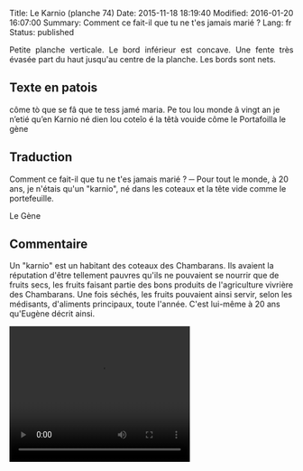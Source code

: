 Title: Le Karnio (planche 74)
Date: 2015-11-18 18:19:40
Modified: 2016-01-20 16:07:00
Summary: Comment ce fait-il que tu ne t'es jamais marié ?
Lang: fr
Status: published

<p style="text-align:justify;">Petite planche verticale. Le bord inférieur est concave. Une fente très évasée part du haut jusqu'au centre de la planche. Les bords sont nets.</p>

<figure class="image-block" style="float: right;">
  <img alt="" src="{static}/images/planche_74.png">
  <figcaption style="max-width: 259px"></figcaption>
</figure>


## Texte en patois

côme  tò  que  se  fâ  que  te  tess  jamé  maria.  Pe  tou  lou  monde  â  vingt  an je n’etié  qu’en  Karnio  né  dien  lou  coteîo  é  la  têtà  vouide  côme  le  Portafoilla                    le gène

## Traduction

Comment ce fait-il que tu ne t'es jamais marié ?
─  Pour tout le monde, à 20 ans, je n'étais qu'un "karnio", né dans les coteaux et la tête vide comme le portefeuille.

Le Gène

## Commentaire

Un "karnio" est un habitant des coteaux des Chambarans. Ils avaient la réputation d'être tellement pauvres qu'ils ne pouvaient se nourrir que de fruits secs, les fruits faisant partie des bons produits de l'agriculture vivrière des Chambarans. Une fois séchés, les fruits pouvaient ainsi servir, selon les médisants, d'aliments principaux, toute l'année.
C'est lui-même à  20 ans qu'Eugène décrit ainsi.

<video width="320" height="240" controls>
  <source src="https://d1njpgd0ygatdn.cloudfront.net/video_74.mp4" type="video/mp4">
</video>
